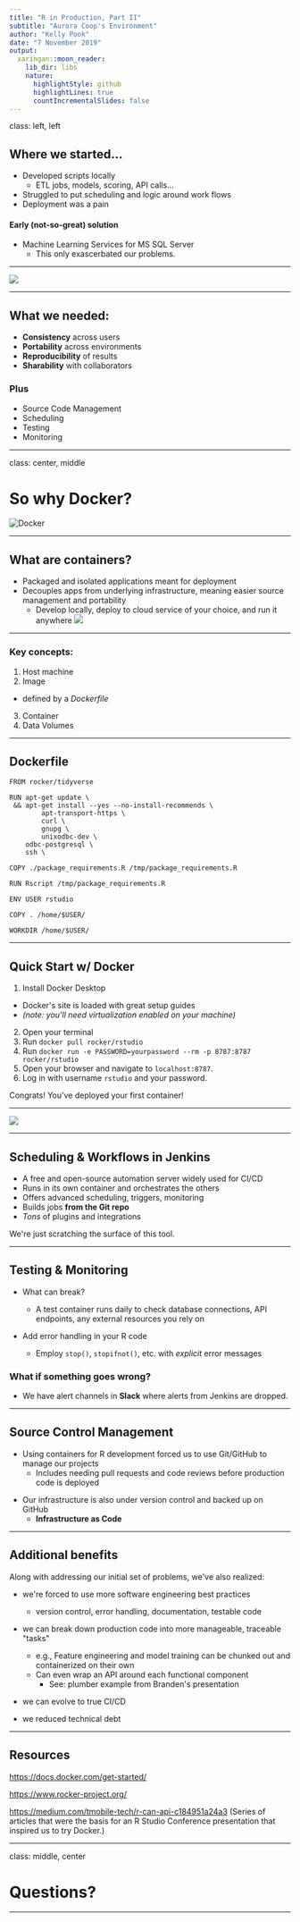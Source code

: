 ```yaml
---
title: "R in Production, Part II"
subtitle: "Aurora Coop's Environment"
author: "Kelly Pook"
date: "7 November 2019"
output:
  xaringan::moon_reader:
    lib_dir: libs
    nature:
      highlightStyle: github
      highlightLines: true
      countIncrementalSlides: false
---
```


class: left, left


## Where we started...

- Developed scripts locally
  - ETL jobs, models, scoring, API calls...
- Struggled to put scheduling and logic around work flows
- Deployment was a pain

#### Early (not-so-great) solution
- Machine Learning Services for MS SQL Server
  - This only exascerbated our problems.

---

![](ac-env-old.svg)

---

## What we needed:

- **Consistency** across users
- **Portability** across environments
- **Reproducibility** of results
- **Sharability** with collaborators

### Plus
- Source Code Management
- Scheduling
- Testing
- Monitoring
  
---

class: center, middle 

# So why Docker?

![Docker](Moby-logo.png)

---

## What are containers?

* Packaged and isolated applications meant for deployment
* Decouples apps from underlying infrastructure, meaning easier source management and portability
  - Develop locally, deploy to cloud service of your choice, and run it anywhere
![](env-compare.png)
---

### Key concepts:

1. Host machine
2. Image
  - defined by a *Dockerfile*
3. Container
4. Data Volumes 

---

## Dockerfile
```
FROM rocker/tidyverse

RUN apt-get update \
 && apt-get install --yes --no-install-recommends \
        apt-transport-https \
        curl \
        gnupg \
        unixodbc-dev \
	odbc-postgresql \
	ssh \

COPY ./package_requirements.R /tmp/package_requirements.R

RUN Rscript /tmp/package_requirements.R

ENV USER rstudio

COPY . /home/$USER/

WORKDIR /home/$USER/

```
---
## Quick Start w/ Docker

1. Install Docker Desktop 
  - Docker's site is loaded with great setup guides
  - *(note: you'll need virtualization enabled on your machine)*
2. Open your terminal
3. Run `docker pull rocker/rstudio`
4. Run `docker run -e PASSWORD=yourpassword --rm -p 8787:8787 rocker/rstudio`
5. Open your browser and navigate to `localhost:8787`.
6. Log in with username `rstudio` and your password.

Congrats! You've deployed your first container!

---

![](ac-env-new.svg)


---

## Scheduling & Workflows in **Jenkins**

- A free and open-source automation server widely used for CI/CD
- Runs in its own container and orchestrates the others
- Offers advanced scheduling, triggers, monitoring
- Builds jobs **from the Git repo**
- *Tons* of plugins and integrations


We're just scratching the surface of this tool. 

---
## Testing & Monitoring

- What can break? 
  - A test container runs daily to check database connections, API endpoints, any external resources you rely on

- Add error handling in your R code
  - Employ `stop()`, `stopifnot()`, etc. with *explicit* error messages 

### What if something goes wrong?

- We have alert channels in **Slack** where alerts from Jenkins are dropped.

---
## Source Control Management

- Using containers for R development forced us to use Git/GitHub to manage our projects
  - Includes needing pull requests and code reviews before production code is deployed

* Our infrastructure is also under version control and backed up on GitHub
  - **Infrastructure as Code**

---

## Additional benefits

Along with addressing our initial set of problems, we've also realized:

- we're forced to use more software engineering best practices
  - version control, error handling, documentation, testable code
- we can break down production code into more manageable, traceable "tasks"
  - e.g., Feature engineering and model training can be chunked out and containerized on their own
  - Can even wrap an API around each functional component
      * See: plumber example from Branden's presentation
  
- we can evolve to true CI/CD
- we reduced technical debt


---

## Resources

https://docs.docker.com/get-started/

https://www.rocker-project.org/ 

https://medium.com/tmobile-tech/r-can-api-c184951a24a3
(Series of articles that were the basis for an R Studio Conference presentation that inspired us to try Docker.)



---
class: middle, center

# Questions?


---



  


